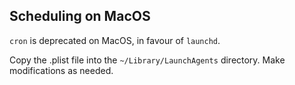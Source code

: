 ## Scheduling on MacOS

`cron` is deprecated on MacOS, in favour of `launchd`. 

Copy the .plist file into the `~/Library/LaunchAgents` directory. Make modifications as needed.
